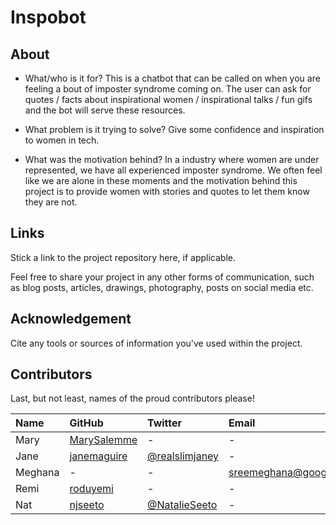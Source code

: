 # Inspobot

## About
- What/who is it for?
This is a chatbot that can be called on when you are feeling a bout of imposter syndrome coming on.
The user can ask for quotes / facts about inspirational women / inspirational talks / fun gifs and the bot will serve these resources.

- What problem is it trying to solve?
Give some confidence and inspiration to women in tech.

- What was the motivation behind?
In a industry where women are under represented, we have all experienced imposter syndrome. We often feel like we are alone in these moments and the motivation behind this project is to provide women with stories and quotes to let them know they are not.

## Links

Stick a link to the project repository here, if applicable.

Feel free to share your project in any other forms of communication, such as blog posts, articles, drawings, photography, posts on social media etc.

## Acknowledgement

Cite any tools or sources of information you've used within the project.

## Contributors

Last, but not least, names of the proud contributors please!

| Name | GitHub | Twitter | Email |
| :--- | :--- | :--- | :--- |
| Mary | [MarySalemme](https://github.com/MarySalemme) | - | - |
| Jane | [janemaguire](https://github.com/janemaguire) | [@realslimjaney](https://twitter.com/realslimjaney) | - |
| Meghana | - | - | sreemeghana@google.com |
| Remi| [roduyemi](https://github.com/roduyemi) | - | - |
| Nat| [njseeto](https://github.com/njseeto) | [@NatalieSeeto](https://twitter.com/NatalieSeeto) | - |
